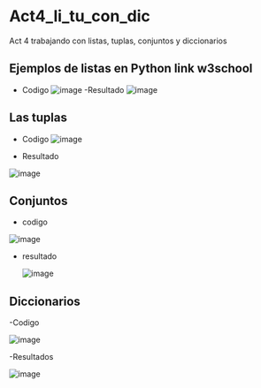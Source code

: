 # Act4_li_tu_con_dic
Act 4 trabajando con listas, tuplas, conjuntos y diccionarios

## Ejemplos de listas en Python link w3school
- Codigo
 ![image](https://github.com/user-attachments/assets/b5583f5b-f029-47f2-be9a-cdfb24d184f0)
-Resultado
![image](https://github.com/user-attachments/assets/c45342c5-a3db-47ec-8b9b-91d6322af32b)

## Las  tuplas

- Codigo
![image](https://github.com/user-attachments/assets/02768a6f-9631-403f-b3d2-6fd52c376520)

- Resultado

![image](https://github.com/user-attachments/assets/65a0ab33-f19b-423a-911b-d39804608335)

## Conjuntos

- codigo
  
![image](https://github.com/user-attachments/assets/799d2c95-71cb-466a-8e13-2469049e83ab)

- resultado
  
  ![image](https://github.com/user-attachments/assets/a5a4539f-5f0d-4111-b3ee-32f0095cb366)


## Diccionarios

-Codigo

![image](https://github.com/user-attachments/assets/825e4a80-f03f-49e7-8a29-dac9202144a1)

-Resultados

![image](https://github.com/user-attachments/assets/76127f7c-3640-4660-a87a-0868a31d9b3e)



